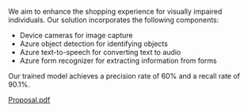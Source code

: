 We aim to enhance the shopping experience for visually impaired individuals. Our solution incorporates the following components:

- Device cameras for image capture
- Azure object detection for identifying objects
- Azure text-to-speech for converting text to audio
- Azure form recognizer for extracting information from forms

Our trained model achieves a precision rate of 60% and a recall rate of 90.1%.

[Proposal.pdf](https://github.com/Rich627/2023-Future-Ready-Skills-CompetitionMircosoft/blob/main/AI%E7%89%B9%E6%94%BB%E9%9A%8A.pdf)
